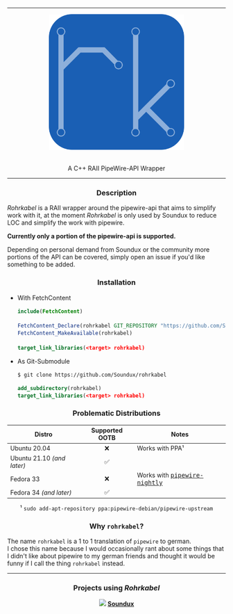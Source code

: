 <hr/>

<div align="center"> 
    <img src="assets/logo.svg" height=312>
</div>

<br/>

<p align="center">
    A C++ RAII PipeWire-API Wrapper
</p>

<hr/>

<div align="center">

### Description

<div align="left">

_Rohrkabel_ is a RAII wrapper around the pipewire-api that aims to simplify work with it, at the moment _Rohrkabel_ is only used by Soundux to reduce LOC and simplify the work with pipewire.  

**Currently only a portion of the pipewire-api is supported.**  

Depending on personal demand from Soundux or the community more portions of the API can be covered, simply open an issue if you'd like something to be added.

</div>

### Installation

<div align="left">

- With FetchContent
  ```cmake
  include(FetchContent)

  FetchContent_Declare(rohrkabel GIT_REPOSITORY "https://github.com/Soundux/rohrkabel")
  FetchContent_MakeAvailable(rohrkabel)

  target_link_libraries(<target> rohrkabel)
  ```
- As Git-Submodule
  ```bash
  $ git clone https://github.com/Soundux/rohrkabel
  ```
  ```cmake
  add_subdirectory(rohrkabel)
  target_link_libraries(<target> rohrkabel)
  ```


</div>

### Problematic Distributions

<center>

| Distro                     | Supported OOTB | Notes                                                                                                     |
| -------------------------- | :------------: | --------------------------------------------------------------------------------------------------------- |
| Ubuntu 20.04               |       ❌        | Works with PPA¹                                                                                           |
| Ubuntu 21.10 _(and later)_ |       ✅        |                                                                                                           |
| Fedora 33                  |       ❌        | Works with [<kbd>pipewire-nightly</kbd>](https://copr.fedorainfracloud.org/coprs/mfrey/pipewire-nightly/) |
| Fedora 34 _(and later)_    |       ✅        |                                                                                                           |

¹ `sudo add-apt-repository ppa:pipewire-debian/pipewire-upstream`

</center>

### Why `rohrkabel`?

<div align="left">

The name `rohrkabel` is a 1 to 1 translation of `pipewire` to german.  
I chose this name because I would occasionally rant about some things that I didn't like about pipewire to my german friends and thought it would be funny if I call the thing `rohrkabel` instead.

</div>

<hr/>

### Projects using _Rohrkabel_
<img src="https://avatars.githubusercontent.com/u/74979035?s=200&v=4" width=15/> <b>[Soundux](https://github.com/Soundux)</b>

</div>